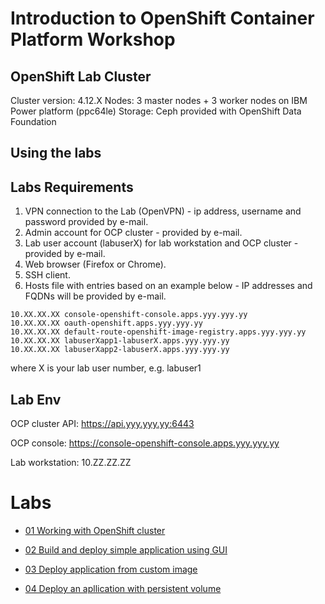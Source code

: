 # Introduction to OpenShift Container Platform Workshop

## OpenShift Lab Cluster
Cluster version: 4.12.X
Nodes: 3 master nodes + 3 worker nodes on IBM Power platform (ppc64le)
Storage: Ceph provided with OpenShift Data Foundation

## Using the labs

## Labs Requirements
1. VPN connection to the Lab (OpenVPN) - ip address, username and password provided by e-mail.
2. Admin account for OCP cluster - provided by e-mail.
3. Lab user account (labuserX) for lab workstation and OCP cluster - provided by e-mail.
4. Web browser (Firefox or Chrome).
6. SSH client.
7. Hosts file with entries based on an example below - IP addresses and FQDNs will be provided by e-mail.
```
10.XX.XX.XX	console-openshift-console.apps.yyy.yyy.yy
10.XX.XX.XX	oauth-openshift.apps.yyy.yyy.yy
10.XX.XX.XX	default-route-openshift-image-registry.apps.yyy.yyy.yy
10.XX.XX.XX	labuserXapp1-labuserX.apps.yyy.yyy.yy
10.XX.XX.XX	labuserXapp2-labuserX.apps.yyy.yyy.yy
```
where X is your lab user number, e.g. labuser1

## Lab Env

OCP cluster API: https://api.yyy.yyy.yy:6443

OCP console: https://console-openshift-console.apps.yyy.yyy.yy

Lab workstation: 10.ZZ.ZZ.ZZ

# Labs

* [01 Working with OpenShift cluster ](01-openshift-cluster.md)

* [02 Build and deploy simple application using GUI](02-app-build.md)

* [03 Deploy application from custom image](03-custom-image.md)

* [04 Deploy an apllication with persistent volume](04-pvolume.md)

